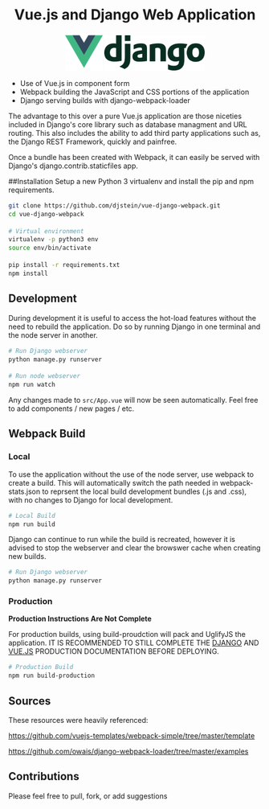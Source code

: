 <h1 align="center">
  Vue.js and Django Web Application
</h1>

<p align="center">
  <img src="https://raw.githubusercontent.com/djstein/vue-django-webpack-simple/master/src/assets/img/logo.png" width="75" />
  <img src="https://raw.githubusercontent.com/djstein/vue-django-webpack-simple/master/src/assets/img/django.png" width="200" />
</p>

- Use of Vue.js in component form
- Webpack building the JavaScript and CSS portions of the application
- Django serving builds with django-webpack-loader

The advantage to this over a pure Vue.js application are those niceties included in Django's core library such as database managment and URL routing. This also includes the ability to add third party applications such as, the Django REST Framework, quickly and painfree.

Once a bundle has been created with Webpack, it can easily be served with Django's django.contrib.staticfiles app.

##Installation
Setup a new Python 3 virtualenv and install the pip and npm requirements.
```bash
git clone https://github.com/djstein/vue-django-webpack.git
cd vue-django-webpack

# Virtual environment
virtualenv -p python3 env
source env/bin/activate

pip install -r requirements.txt
npm install
```

## Development
During development it is useful to access the hot-load features without the need to rebuild the application.
Do so by running Django in one terminal and the node server in another.
```bash
# Run Django webserver
python manage.py runserver

# Run node webserver
npm run watch
```
Any changes made to `src/App.vue` will now be seen automatically. Feel free to add components / new pages / etc.

## Webpack Build
### Local
To use the application without the use of the node server, use webpack to create a build. This will automatically switch the path needed in webpack-stats.json to reprsent the local build development bundles (.js and .css), with no changes to Django for local development.
```bash
# Local Build
npm run build
```
Django can continue to run while the build is recreated, however it is advised to stop the webserver and clear the browswer cache when creating new builds.
```bash
# Run Django webserver
python manage.py runserver
```

### Production
**Production Instructions Are Not Complete**

For production builds, using build-proudction will pack and UglifyJS the application. IT IS RECOMMENDED TO STILL COMPLETE THE  [DJANGO](https://docs.djangoproject.com/en/dev/howto/deployment/checklist/) AND [VUE.JS](https://vuejs.org/v2/guide/deployment.html) PRODUCTION DOCUMENTATION BEFORE DEPLOYING.
```bash
# Production Build
npm run build-production
```

## Sources 

These resources were heavily referenced:

https://github.com/vuejs-templates/webpack-simple/tree/master/template

https://github.com/owais/django-webpack-loader/tree/master/examples

## Contributions
Please feel free to pull, fork, or add suggestions
